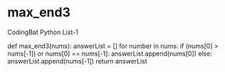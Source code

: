 # max_end3
CodingBat Python List-1

def max_end3(nums):
  answerList = []
  for number in nums:
    if (nums[0] > nums[-1]) or nums[0] == nums[-1]:
      answerList.append(nums[0])
    else:
      answerList.append(nums[-1])
  return answerList
